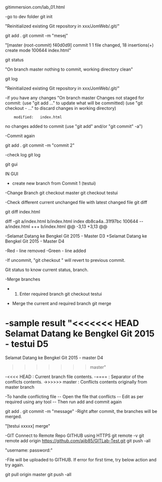 gitimmersion.com/lab_01.html

-go to dev folder
git init

 "Reinitialized existing Git repository in xxx/JomWeb/.git/"

git add .
git commit -m "mesej"

 "[master (root-commit) f40d0d9] commit 1
  1 file changed, 18 insertions(+)
  create mode 100644 index.html"

git status

 "On branch master
 nothing to commit, working directory clean"
 
git log
 
 "Reinitialized existing Git repository in xxx/JomWeb/.git/"
 
 -if you have any changes
 "On branch master
 Changes not staged for commit:
  (use "git add <file>..." to update what will be committed)
  (use "git checkout - <file>..." to discard changes in working directory)

        modified:   index.html

 no changes added to commit (use "git add" and/or "git commit"  -a")
 
-Commit again

git add .
git commit -m "commit 2"

-check log
git log 
 
git gui 

IN GUI

- create new branch from Commit 1 (testui)

-Change Branch
git checkout master
git checkout testui

-Check different current unchanged file with latest changed file
git diff <filename>

git diff index.html
 
 diff -git a/index.html b/index.html
 index db8ca4a..31f97bc 100644
 -- a/index.html
 +++ b/index.html
 @@ -3,13 +3,13 @@
  <html>
  <body>

 -<h>Selamat Datang ke Bengkel Git 2015 - Master D3</h>
 +<h>Selamat Datang ke Bengkel Git 2015 - Master D4</h>

 
-Red - line removed
-Green - line added 

-If uncommit, "git checkout <filename>" will revert to previous commit.  

Git status to know current status, branch. 

-Merge branches
- 1. Enter required branch
git checkout testui

- Merge the current and required branch 
git merge <branch>

-sample result
 "<<<<<<< HEAD
 <h>Selamat Datang ke Bengkel Git 2015 - testui D5</h>
 =======
 <h>Selamat Datang ke Bengkel Git 2015 - master D4</h>
 >>>>>>> master"
 
 -<<<< HEAD : Current branch file contents. 
 -==== : Separator of the conflicts contents.
 ->>>>>> master : Conflicts contents originally from master branch
 
-To handle conflicting file
-- Open the file that conflicts
-- Edit as per required using any tool
-- Then run add and commit again

git add . 
git commit -m "message"
-Right after commit, the branches will be merged. 

 "[testui xxxxx] merge"
 
-GIT Connect to Remote Repo GITHUB using HTTPS
git remote -v
git remote add origin https://github.com/ajib85/GITLab-Test.git
git push -all 
 
 "username:
 password:"

-File will be uploaded to GITHUB. If error for first time, try below action and try again. 
 
git pull origin master
git push -all


